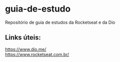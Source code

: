 # guia-de-estudo

Repositório de guia de estudos da Rocketseat e da Dio

## Links úteis:
https://www.dio.me/<br>
https://www.rocketseat.com.br/
